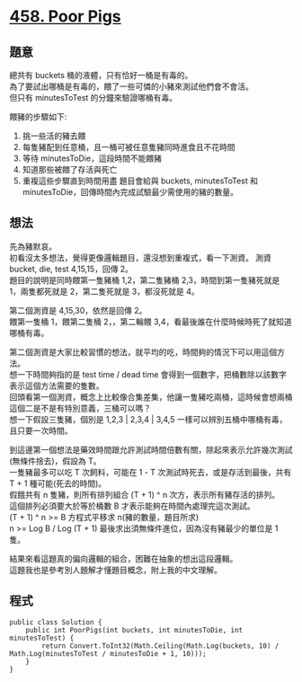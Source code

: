 # [458. Poor Pigs](https://leetcode.com/problems/poor-pigs/)

## 題意

總共有 buckets 桶的液體，只有恰好一桶是有毒的。  
為了要試出哪桶是有毒的，餵了一些可憐的小豬來測試他們會不會活。  
但只有 minutesToTest 的分鐘來驗證哪桶有毒。

餵豬的步驟如下:

1. 挑一些活的豬去餵
2. 每隻豬配到任意桶，且一桶可被任意隻豬同時進食且不花時間
3. 等待 minutesToDie，這段時間不能餵豬
4. 知道那些被餵了存活與死亡
5. 重複這些步驟直到時間用盡
   題目會給與 buckets, minutesToTest 和 minutesToDie，回傳時間內完成試驗最少需使用的豬的數量。

## 想法

先為豬默哀。  
初看沒太多想法，覺得更像邏輯題目，還沒想到重複式，看一下測資。
測資 bucket, die, test 4,15,15，回傳 2。  
題目的說明是同時餵第一隻豬桶 1,2，第二隻豬桶 2,3，時間到第一隻豬死就是 1，兩隻都死就是 2，第二隻死就是 3，都沒死就是 4。

第二個測資是 4,15,30，依然是回傳 2。  
餵第一隻桶 1，餵第二隻桶 2，，第二輪餵 3,4，看最後誰在什麼時候時死了就知道哪桶有毒。

第二個測資是大家比較習慣的想法，就平均的吃，時間夠的情況下可以用這個方法。  
想一下時間夠指的是 test time / dead time 會得到一個數字，把桶數除以該數字表示這個方法需要的隻數。  
回頭看第一個測資，概念上比較像合集差集，他讓一隻豬吃兩桶，這時候會想兩桶這個二是不是有特別意義，三桶可以嗎？  
想一下假設三隻豬，個別是 1,2,3 | 2,3,4 | 3,4,5 一樣可以辨別五桶中哪桶有毒，且只要一次時間。

到這邊第一個想法是藥效時間跟允許測試時間倍數有關，除起來表示允許幾次測試(無條件捨去)，假設為 T。  
一隻豬最多可以吃 T 次飼料，可能在 1 - T 次測試時死去，或是存活到最後，共有 T + 1 種可能(死去的時間)。  
假餓共有 n 隻豬，則所有排列組合 (T + 1) ^ n 次方，表示所有豬存活的排列。  
這個排列必須要大於等於桶數 B 才表示能夠在時間內處理完這次測試。  
(T + 1) ^ n >= B
方程式平移求 n(豬的數量，題目所求)  
n >= Log B / Log (T + 1)
最後求出須無條件進位，因為沒有豬最少的單位是 1 隻。

結果來看這題真的偏向邏輯的組合，困難在抽象的想出這段邏輯。  
這題我也是參考別人題解才懂題目概念，附上我的中文理解。

## 程式

```
public class Solution {
    public int PoorPigs(int buckets, int minutesToDie, int minutesToTest) {
        return Convert.ToInt32(Math.Ceiling(Math.Log(buckets, 10) / Math.Log(minutesToTest / minutesToDie + 1, 10)));
    }
}
```
